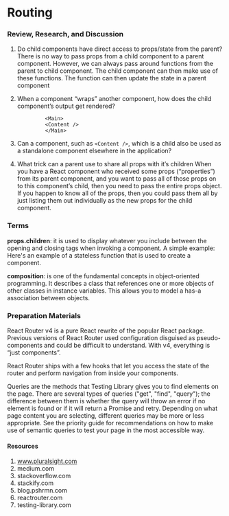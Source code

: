 # Routing

### Review, Research, and Discussion

1. Do child components have direct access to props/state from the parent?
There is no way to pass props from a child component to a parent component. However, we can always pass around functions from the parent to child component. The child component can then make use of these functions. The function can then update the state in a parent component

2. When a component “wraps” another component, how does the child component’s output get rendered?

                <Main>
                <Content />
                </Main>

3. Can a component, such as `<Content />`, which is a child also be used as a standalone component elsewhere in the application?


4. What trick can a parent use to share all props with it’s children
When you have a React component who received some props (“properties”) from its parent component, and you want to pass all of those props on to this component’s child, then you need to pass the entire props object.
If you happen to know all of the props, then you could pass them all by just listing them out individually as the new props for the child component.

### Terms

**props.children**: it is used to display whatever you include between the opening and closing tags when invoking a component. A simple example: Here's an example of a stateless function that is used to create a component.

**composition**: is one of the fundamental concepts in object-oriented programming. It describes a class that references one or more objects of other classes in instance variables. This allows you to model a has-a association between objects.


### Preparation Materials

React Router v4 is a pure React rewrite of the popular React package. Previous versions of React Router used configuration disguised as pseudo-components and could be difficult to understand. With v4, everything is “just components”.

React Router ships with a few hooks that let you access the state of the router and perform navigation from inside your components.

Queries are the methods that Testing Library gives you to find elements on the page. There are several types of queries ("get", "find", "query"); the difference between them is whether the query will throw an error if no element is found or if it will return a Promise and retry. Depending on what page content you are selecting, different queries may be more or less appropriate. See the priority guide for recommendations on how to make use of semantic queries to test your page in the most accessible way.

#### Resources
1. www.pluralsight.com
2. medium.com
3. stackoverflow.com
4. stackify.com
5. blog.pshrmn.com
6. reactrouter.com
7. testing-library.com